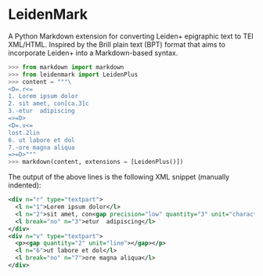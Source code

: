 # LeidenMark

A Python Markdown extension for converting Leiden+ epigraphic text to TEI XML/HTML. Inspired by the Brill plain text (BPT) format that aims to incorporate Leiden+ into a Markdown-based syntax.

```python
>>> from markdown import markdown
>>> from leidenmark import LeidenPlus
>>> content = """\
<D=.r<=
1. Lorem ipsum dolor
2. sit amet, con[ca.3]c
3.-etur  adipiscing
=>=D>
<D=.v<=
lost.2lin
6. ut labore et dol
7.-ore magna aliqua
=>=D>"""
>>> markdown(content, extensions = [LeidenPlus()])
```

The output of the above lines is the following XML snippet (manually indented):

```xml
<div n="r" type="textpart">
  <l n="1">Lorem ipsum dolor</l>
  <l n="2">sit amet, con<gap precision="low" quantity="3" unit="character"></gap>c</l>
  <l break="no" n="3">etur  adipiscing</l>
</div>
<div n="v" type="textpart">
  <p><gap quantity="2" unit="line"></gap></p>
  <l n="6">ut labore et dol</l>
  <l break="no" n="7">ore magna aliqua</l>
</div>
```
